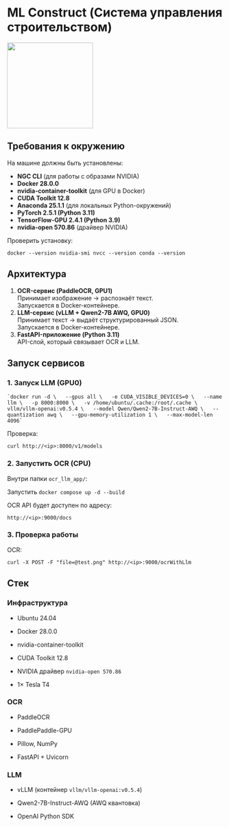 # ML Construct (Система управления строительством)

<img src="https://construct-prod.hb.ru-msk.vkcloud-storage.ru/construct.png" width="200">

## Требования к окружению

На машине должны быть установлены:

- **NGC CLI** (для работы с образами NVIDIA)
- **Docker 28.0.0**
- **nvidia-container-toolkit** (для GPU в Docker)
- **CUDA Toolkit 12.8**
- **Anaconda 25.1.1** (для локальных Python-окружений)
- **PyTorch 2.5.1 (Python 3.11)**
- **TensorFlow-GPU 2.4.1 (Python 3.9)**
- **nvidia-open 570.86** (драйвер NVIDIA)

Проверить установку:

`docker --version nvidia-smi nvcc --version conda --version`

## Архитектура

1. **OCR-сервис (PaddleOCR, GPU1)**  
    Принимает изображение → распознаёт текст.  
    Запускается в Docker-контейнере.
2. **LLM-сервис (vLLM + Qwen2-7B AWQ, GPU0)**  
    Принимает текст → выдаёт структурированный JSON.  
	    Запускается в Docker-контейнере.
3. **FastAPI-приложение (Python 3.11)**  
    API-слой, который связывает OCR и LLM.

## Запуск сервисов

### 1. Запуск LLM (GPU0)

	`docker run -d \   --gpus all \   -e CUDA_VISIBLE_DEVICES=0 \   --name llm \   -p 8000:8000 \   -v /home/ubuntu/.cache:/root/.cache \   vllm/vllm-openai:v0.5.4 \   --model Qwen/Qwen2-7B-Instruct-AWQ \   --quantization awq \   --gpu-memory-utilization 1 \   --max-model-len 4096`

Проверка:

`curl http://<ip>:8000/v1/models`

### 2. Запустить OCR (CPU)

Внутри папки `ocr_llm_app/`:

Запустить `docker compose up -d --build`

OCR API будет доступен по адресу:

`http://<ip>:9000/docs`

### 3. Проверка работы

OCR:

`curl -X POST -F "file=@test.png" http://<ip>:9000/ocrWithLlm`

## Стек

### Инфраструктура

- Ubuntu 24.04
    
- Docker 28.0.0
    
- nvidia-container-toolkit
    
- CUDA Toolkit 12.8
    
- NVIDIA драйвер `nvidia-open 570.86`
    
- 1× Tesla T4
    

### OCR

- PaddleOCR
    
- PaddlePaddle-GPU
    
- Pillow, NumPy
    
- FastAPI + Uvicorn
    

### LLM

- vLLM (контейнер `vllm/vllm-openai:v0.5.4`)
    
- Qwen2-7B-Instruct-AWQ (AWQ квантовка)
    
- OpenAI Python SDK